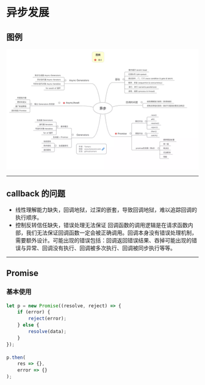 # 异步发展

## 图例

![异步](../../imgs/async.webp)

---

## callback 的问题

-   线性理解能力缺失，回调地狱，过深的嵌套，导致回调地狱，难以追踪回调的执行顺序。
-   控制反转信任缺失，错误处理无法保证
    回调函数的调用逻辑是在请求函数内部，我们无法保证回调函数一定会被正确调用。回调本身没有错误处理机制，需要额外设计。可能出现的错误包括：回调返回错误结果、吞掉可能出现的错误与异常、回调没有执行、回调被多次执行、回调被同步执行等等。

---

## Promise

### 基本使用

```js
let p = new Promise((resolve, reject) => {
    if (error) {
        reject(error);
    } else {
        resolve(data);
    }
});

p.then(
    res => {},
    error => {}
);
```
